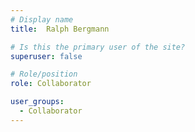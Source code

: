 ```yaml
---
# Display name
title:  Ralph Bergmann

# Is this the primary user of the site?
superuser: false

# Role/position
role: Collaborator

user_groups:
  - Collaborator
---
```

